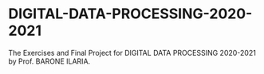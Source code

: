 # DIGITAL-DATA-PROCESSING-2020-2021
The Exercises and Final Project for DIGITAL DATA PROCESSING 2020-2021 by Prof. BARONE ILARIA.
